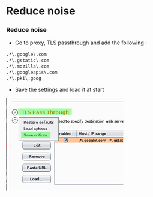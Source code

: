 # Reduce noise

### Reduce noise

* Go to proxy, TLS passthrough and add the following :

```
.*\.google\.com 
.*\.gstatic\.com
.*\.mozilla\.com
.*\.googleapis\.com
.*\.pki\.goog
```

* Save the settings and load it at start

![](<../../../.gitbook/assets/image (36) (1).png>)

